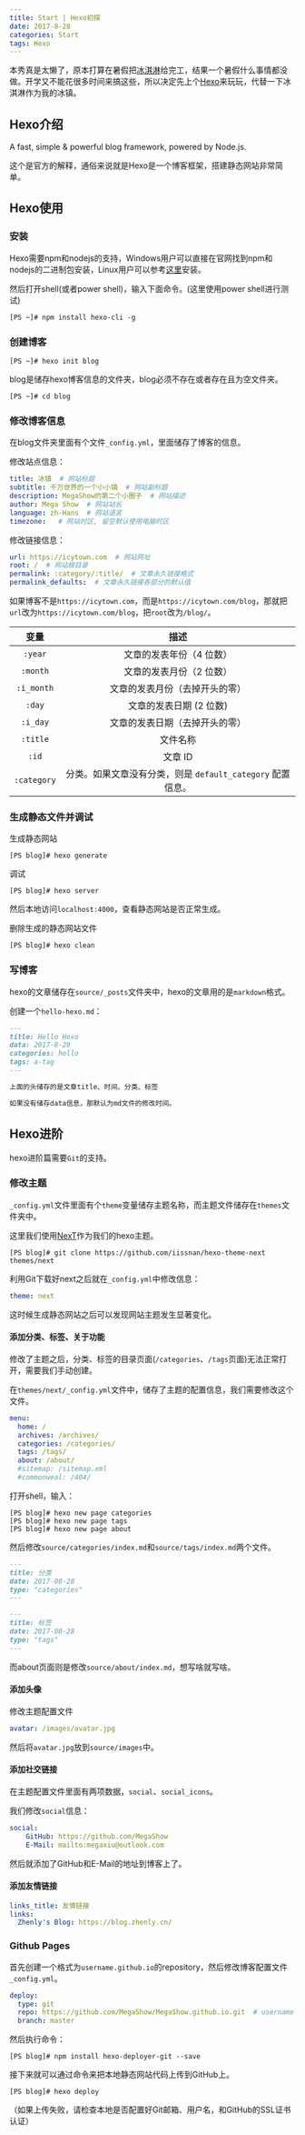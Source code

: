```yaml
---
title: Start | Hexo初探
date: 2017-8-28
categories: Start
tags: Hexo
---
```


本秀真是太懒了，原本打算在暑假把[冰淇淋](https://github.com/MegaShow/ice-cream)给完工，结果一个暑假什么事情都没做。开学又不能花很多时间来搞这些，所以决定先上个[Hexo](https://hexo.io/)来玩玩，代替一下冰淇淋作为我的冰镇。

<!-- more -->

## Hexo介绍

A fast, simple & powerful blog framework, powered by Node.js.

这个是官方的解释，通俗来说就是Hexo是一个博客框架，搭建静态网站非常简单。

## Hexo使用

### 安装

Hexo需要npm和nodejs的支持，Windows用户可以直接在官网找到npm和nodejs的二进制包安装，Linux用户可以参考[这里](https://icytown.com/install/first-exp-nodejs.html)安装。

然后打开shell(或者power shell)，输入下面命令。(这里使用power shell进行测试)

```shell
[PS ~]# npm install hexo-cli -g
```

### 创建博客

```shell
[PS ~]# hexo init blog
```

blog是储存hexo博客信息的文件夹，blog必须不存在或者存在且为空文件夹。

```shell
[PS ~]# cd blog
```

### 修改博客信息

在blog文件夹里面有个文件`_config.yml`，里面储存了博客的信息。

修改站点信息：

```yaml
title: 冰镇  # 网站标题
subtitle: 千万世界的一个小小镇  # 网站副标题
description: MegaShow的第二个小圈子  # 网站描述
author: Mega Show  # 网站站长
language: zh-Hans  # 网站语言
timezone:   # 网站时区, 留空默认使用电脑时区
```

修改链接信息：

```yaml
url: https://icytown.com  # 网站网址
root: /  # 网站根目录
permalink: :category/:title/  # 文章永久链接格式
permalink_defaults:  # 文章永久链接各部分的默认值
```

如果博客不是`https://icytown.com`，而是`https://icytown.com/blog`，那就把`url`改为`https://icytown.com/blog`，把`root`改为`/blog/`。

|     变量      |                   描述                    |
| :---------: | :-------------------------------------: |
|   `:year`   |              文章的发表年份（4 位数）              |
|  `:month`   |              文章的发表月份（2 位数）              |
| `:i_month`  |             文章的发表月份（去掉开头的零）             |
|   `:day`    |             文章的发表日期 (2 位数)              |
|  `:i_day`   |             文章的发表日期（去掉开头的零）             |
|  `:title`   |                  文件名称                   |
|    `:id`    |                  文章 ID                  |
| `:category` | 分类。如果文章没有分类，则是 `default_category` 配置信息。 |

### 生成静态文件并调试

生成静态网站

```shell
[PS blog]# hexo generate
```

调试

```shell
[PS blog]# hexo server
```

然后本地访问`localhost:4000`，查看静态网站是否正常生成。

删除生成的静态网站文件

```shell
[PS blog]# hexo clean
```

### 写博客

hexo的文章储存在`source/_posts`文件夹中，hexo的文章用的是`markdown`格式。

创建一个`hello-hexo.md`：

```markdown
---
title: Hello Hexo
data: 2017-8-28
categories: hello
tags: a-tag
---

上面的头储存的是文章title、时间、分类、标签

如果没有储存data信息，那默认为md文件的修改时间。

```

## Hexo进阶

hexo进阶篇需要`Git`的支持。

### 修改主题

`_config.yml`文件里面有个`theme`变量储存主题名称，而主题文件储存在`themes`文件夹中。

这里我们使用[NexT](http://theme-next.iissnan.com/)作为我们的hexo主题。

```shell
[PS blog]# git clone https://github.com/iissnan/hexo-theme-next themes/next
```

利用Git下载好next之后就在`_config.yml`中修改信息：

```yaml
theme: next
```

这时候生成静态网站之后可以发现网站主题发生显著变化。

#### 添加分类、标签、关于功能

修改了主题之后，分类、标签的目录页面(`/categories`、`/tags`页面)无法正常打开，需要我们手动创建。

在`themes/next/_config.yml`文件中，储存了主题的配置信息，我们需要修改这个文件。

```yaml
menu:
  home: /
  archives: /archives/
  categories: /categories/
  tags: /tags/
  about: /about/
  #sitemap: /sitemap.xml
  #commonweal: /404/
```

打开shell，输入：

```shell
[PS blog]# hexo new page categories
[PS blog]# hexo new page tags
[PS blog]# hexo new page about
```

然后修改`source/categories/index.md`和`source/tags/index.md`两个文件。

```markdown
---
title: 分类
date: 2017-08-28
type: "categories"
---
```

```markdown
---
title: 标签
date: 2017-08-28
type: "tags"
---
```

而about页面则是修改`source/about/index.md`，想写啥就写啥。

#### 添加头像

修改主题配置文件

```yaml
avatar: /images/avatar.jpg
```

然后将`avatar.jpg`放到`source/images`中。

#### 添加社交链接

在主题配置文件里面有两项数据，`social`、`social_icons`。

我们修改`social`信息：

```yaml
social:
	GitHub: https://github.com/MegaShow
	E-Mail: mailto:megaxiu@outlook.com
```

然后就添加了GitHub和E-Mail的地址到博客上了。

#### 添加友情链接

```yaml
links_title: 友情链接
links:
  Zhenly's Blog: https://blog.zhenly.cn/
```

### Github Pages

首先创建一个格式为`username.github.io`的repository，然后修改博客配置文件`_config.yml`。

```yaml
deploy:
  type: git
  repo: https://github.com/MegaShow/MegaShow.github.io.git  # username => MegaShow
  branch: master
```

然后执行命令：

```shell
[PS blog]# npm install hexo-deployer-git --save
```

接下来就可以通过命令来把本地静态网站代码上传到GitHub上。

```shell
[PS blog]# hexo deploy
```

（如果上传失败，请检查本地是否配置好Git邮箱、用户名，和GitHub的SSL证书认证）

